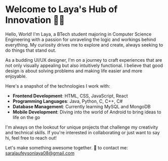 # Welcome to Laya's Hub of Innovation 👩‍💻

Hello, World! I'm Laya, a BTech student majoring in Computer Science Engineering with a passion for unraveling the logic and workings behind everything. My curiosity drives me to explore and create, always seeking to do things that stand out.

As a budding UI/UX designer, I'm on a journey to craft experiences that are not only visually appealing but also intuitively functional. I believe that good design is about solving problems and making life easier and more enjoyable.

Here's a snapshot of the technologies I work with:
- **Frontend Development**: HTML, CSS, JavaScript, React
- **Programming Languages**: Java, Python, C, C++, C#
- **Database Management**: Currently learning MySQL and MongoDB
- **Mobile Development**: Diving into the world of Android to bring ideas to life on the go

I'm always on the lookout for unique projects that challenge my creativity and technical skills. If you're interested in collaborating or just want to say hi, feel free to reach out!

Let's make something awesome together. 🚀 to contact me: saralaufeysonlaya08@gmail.com
<!---
saralaufeyson/saralaufeyson is a ✨ special ✨ repository because its `README.md` (this file) appears on your GitHub profile.
You can click the Preview link to take a look at your changes.
--->

